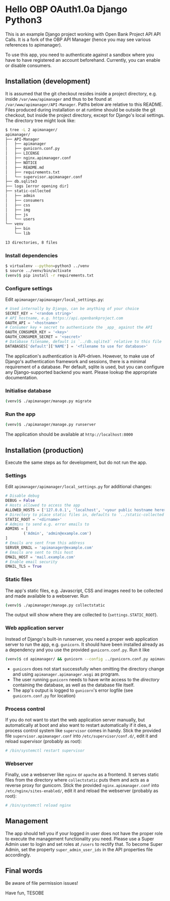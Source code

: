 # Hello OBP OAuth1.0a Django Python3 

This is an example Django project working with Open Bank Project API API Calls. It is a fork of the OBP API Manager (hence you may see various references to apimanager).

To use this app, you need to authenticate against a sandbox where you have to have registered an account beforehand. Currently, you can enable or disable consumers.


## Installation (development)

It is assumed that the git checkout resides inside a project directory, e.g. inside `/var/www/apimanager` and thus to be found at `/var/www/apimanager/API-Manager`.
Paths below are relative to this README. Files produced during installation or at runtime should be outside the git checkout, but inside the project directory, except for Django's local settings. 
The directory tree might look like:

```bash
$ tree -L 2 apimanager/
apimanager/
├── API-Manager
│   ├── apimanager
│   ├── gunicorn.conf.py
│   ├── LICENSE
│   ├── nginx.apimanager.conf
│   ├── NOTICE
│   ├── README.md
│   ├── requirements.txt
│   └── supervisor.apimanager.conf
├── db.sqlite3
├── logs [error opening dir]
├── static-collected
│   ├── admin
│   ├── consumers
│   ├── css
│   ├── img
│   ├── js
│   └── users
└── venv
    ├── bin
    └── lib

13 directories, 8 files
```

### Install dependencies

```bash
$ virtualenv --python=python3 ../venv
$ source ../venv/bin/activate
(venv)$ pip install -r requirements.txt
```

### Configure settings

Edit `apimanager/apimanager/local_settings.py`:

```python
# Used internally by Django, can be anything of your choice
SECRET_KEY = '<random string>'
# API hostname, e.g. https://api.openbankproject.com
OAUTH_API = '<hostname>'
# Consumer key + secret to authenticate the _app_ against the API
OAUTH_CONSUMER_KEY = '<key>'
OAUTH_CONSUMER_SECRET = '<secret>'
# Database filename, default is `../db.sqlite3` relative to this file
DATABASES['default']['NAME'] = '<filename to use for database>'
```

The application's authentication is API-driven. However, to make use of Django's authentication framework and sessions, there is a minimal requirement of a database. Per default, sqlite is used, but you can configure any Django-supported backend you want. Please lookup the appropriate documentation.


### Initialise database

```bash
(venv)$ ./apimanager/manage.py migrate
```

### Run the app

```bash
(venv)$ ./apimanager/manage.py runserver
```

The application should be available at `http://localhost:8000`


## Installation (production)

Execute the same steps as for development, but do not run the app.

### Settings

Edit `apimanager/apimanager/local_settings.py` for additional changes:

```python
# Disable debug
DEBUG = False
# Hosts allowed to access the app
ALLOWED_HOSTS = ['127.0.0.1', 'localhost', '<your public hostname here>']
# Directory to place static files in, defaults to `../static-collected` relative to this file
STATIC_ROOT = '<dirname>'
# Admins to send e.g. error emails to
ADMINS = [
        ('Admin', 'admin@example.com')
]
# Emails are sent from this address
SERVER_EMAIL = 'apimanager@example.com'
# Emails are sent to this host
EMAIL_HOST = 'mail.example.com'
# Enable email security
EMAIL_TLS = True
```

### Static files

The app's static files, e.g. Javascript, CSS and images need to be collected and made available to a webserver. Run

```bash
(venv)$ ./apimanager/manage.py collectstatic
```

The output will show where they are collected to (`settings.STATIC_ROOT`).

### Web application server

Instead of Django's built-in runserver, you need a proper web application server to run the app, e.g. `gunicorn`. It should have been installed already as a dependency and you use the provided `gunicorn.conf.py`. Run it like

```bash
(venv)$ cd apimanager/ && gunicorn --config ../gunicorn.conf.py apimanager.wsgi 
```

- `gunicorn` does not start successfully when omitting the directory change and using `apimanager.apimanager.wsgi` as program.
- The user running  `gunicorn` needs to have write access to the _directory_ containing the database, as well as the database file itself.
- The app's output is logged to `gunicorn`'s error logfile (see `gunicorn.conf.py` for location)


### Process control

If you do not want to start the web application server manually, but automatically at boot and also want to restart automatically if it dies, a process control system like `supervisor` comes in handy. Stick the provided file `supervisor.apimanager.conf` into `/etc/supervisor/conf.d/`, edit it and reload supervisor (probably as root):

```bash
# /bin/systemctl restart supervisor
```

### Webserver

Finally, use a webserver like `nginx` or `apache` as a frontend. It serves static files from the directory where `collectstatic` puts them and acts as a reverse proxy for gunicorn. Stick the provided `nginx.apimanager.conf` into `/etc/nginx/sites-enabled/`, edit it and reload the webserver (probably as root):

```bash
# /bin/systemctl reload nginx
```


## Management

The app should tell you if your logged in user does not have the proper role to execute the management functionality you need. Please use a Super Admin user to login and set roles at `/users` to rectify that. To become Super Admin, set the property `super_admin_user_ids` in the API properties file accordingly.


## Final words

Be aware of file permission issues!

Have fun,
 TESOBE
